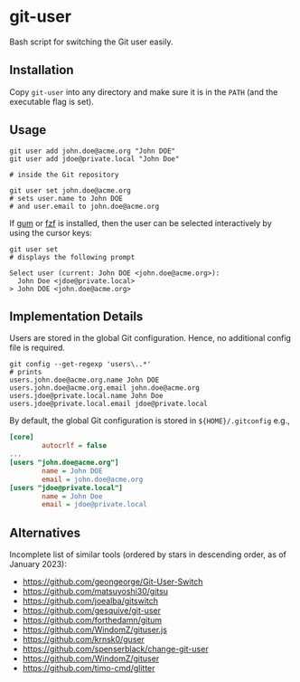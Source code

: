 # git-user

Bash script for switching the Git user easily.

## Installation

Copy `git-user` into any directory and make sure it is in the `PATH` (and the executable flag is set).

## Usage

```shell script
git user add john.doe@acme.org "John DOE"
git user add jdoe@private.local "John Doe"

# inside the Git repository

git user set john.doe@acme.org
# sets user.name to John DOE
# and user.email to john.doe@acme.org
```

If [gum](https://github.com/charmbracelet/gum) or [fzf](https://github.com/junegunn/fzf) is installed,
then the user can be selected interactively by using the cursor keys:

```text
git user set
# displays the following prompt

Select user (current: John DOE <john.doe@acme.org>):
  John Doe <jdoe@private.local>
> John DOE <john.doe@acme.org>
```

## Implementation Details

Users are stored in the global Git configuration.
Hence, no additional config file is required.

```shell script
git config --get-regexp 'users\..*'
# prints
users.john.doe@acme.org.name John DOE
users.john.doe@acme.org.email john.doe@acme.org
users.jdoe@private.local.name John Doe
users.jdoe@private.local.email jdoe@private.local
```

By default, the global Git configuration is stored in `${HOME}/.gitconfig` e.g.,

```ini
[core]
        autocrlf = false
...
[users "john.doe@acme.org"]
        name = John DOE
        email = john.doe@acme.org
[users "jdoe@private.local"]
        name = John Doe
        email = jdoe@private.local
```

## Alternatives

Incomplete list of similar tools (ordered by stars in descending order, as of January 2023):

* https://github.com/geongeorge/Git-User-Switch
* https://github.com/matsuyoshi30/gitsu
* https://github.com/joealba/gitswitch
* https://github.com/gesquive/git-user
* https://github.com/forthedamn/gitum
* https://github.com/WindomZ/gituser.js
* https://github.com/krnsk0/guser
* https://github.com/spenserblack/change-git-user
* https://github.com/WindomZ/gituser
* https://github.com/timo-cmd/glitter

